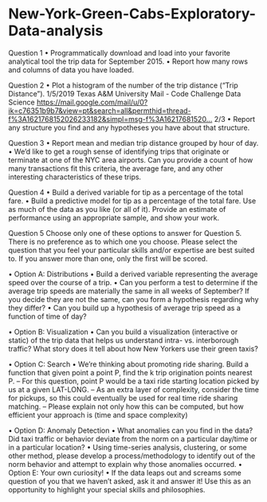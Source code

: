 # New-York-Green-Cabs-Exploratory-Data-analysis

Question 1
• Programmatically download and load into your favorite analytical tool the trip data for September 2015.
• Report how many rows and columns of data you have loaded.

Question 2
• Plot a histogram of the number of the trip distance (“Trip Distance”).
1/5/2019 Texas A&M University Mail - Code Challenge Data Science
https://mail.google.com/mail/u/0?ik=c76351b9b7&view=pt&search=all&permthid=thread-f%3A1621768152026233182&simpl=msg-f%3A16217681520… 2/3
• Report any structure you find and any hypotheses you have about that structure.

Question 3
• Report mean and median trip distance grouped by hour of day.
• We’d like to get a rough sense of identifying trips that originate or terminate at one of the NYC area airports.
Can you provide a count of how many transactions fit this criteria, the average fare, and any other interesting
characteristics of these trips.

Question 4
• Build a derived variable for tip as a percentage of the total fare.
• Build a predictive model for tip as a percentage of the total fare. Use as much of the data as you like (or all of it).
Provide an estimate of performance using an appropriate sample, and show your work.

Question 5
Choose only one of these options to answer for Question 5. There is no preference as to which one you choose. Please
select the question that you feel your particular skills and/or expertise are best suited to. If you answer more than one, only
the first will be scored.

• Option A: Distributions
• Build a derived variable representing the average speed over the course of a trip.
• Can you perform a test to determine if the average trip speeds are materially the same in all weeks of
September? If you decide they are not the same, can you form a hypothesis regarding why they differ?
• Can you build up a hypothesis of average trip speed as a function of time of day?


• Option B: Visualization
• Can you build a visualization (interactive or static) of the trip data that helps us understand intra- vs. interborough
traffic? What story does it tell about how New Yorkers use their green taxis?


• Option C: Search
• We’re thinking about promoting ride sharing. Build a function that given point a point P, find the k trip origination
points nearest P.
– For this question, point P would be a taxi ride starting location picked by us at a given LAT-LONG.
– As an extra layer of complexity, consider the time for pickups, so this could eventually be used for real
time ride sharing matching.
– Please explain not only how this can be computed, but how efficient your approach is (time and space
complexity)


• Option D: Anomaly Detection
• What anomalies can you find in the data? Did taxi traffic or behavior deviate from the norm on a particular
day/time or in a particular location?
• Using time-series analysis, clustering, or some other method, please develop a process/methodology to identify
out of the norm behavior and attempt to explain why those anomalies occurred.
• Option E: Your own curiosity!
• If the data leaps out and screams some question of you that we haven’t asked, ask it and answer it! Use this as
an opportunity to highlight your special skills and philosophies.
